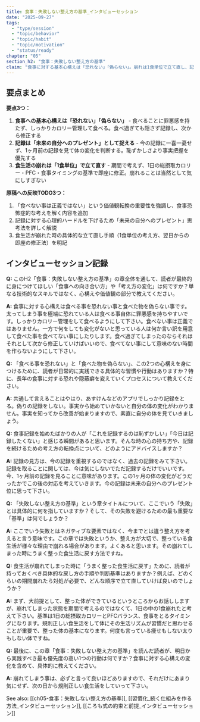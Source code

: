 ```yaml
---
title: 食事：失敗しない整え方の基準_インタビューセッション
date: "2025-09-27"
tags:
  - "type/session"
  - "topic/behavior"
  - "topic/habit"
  - "topic/motivation"
  - "status/ready"
chapter: "05"
section_h2: "食事：失敗しない整え方の基準"
claim: "食事に対する基本心構えは「恐れない」「偽らない」。崩れは1食単位で立て直し、記録は未来の自分へのプレゼントとして捉える。"
---
```


## 要点まとめ

**要点3つ：**
1. **食事への基本心構えは「恐れない」「偽らない」** - 食べることに罪悪感を持たず、しっかりカロリー管理して食べる。食べ過ぎても隠さず記録し、次から修正する
2. **記録は「未来の自分へのプレゼント」として捉える** - 今の記録に一喜一憂せず、1ヶ月前の記録を見て体の変化を判断する。恥ずかしさより事実把握を優先する
3. **食生活の崩れは「1食単位」で立て直す** - 期間で考えず、1日の総摂取カロリー・PFC・食事タイミングの基準で即座に修正。崩れることは当然として気にしすぎない

**原稿への反映TODO3つ：**
1. 「食べない事は正義ではない」という価値観転換の重要性を強調し、食事恐怖症的な考えを解く内容を追加
2. 記録に対する心理的ハードルを下げるため「未来の自分へのプレゼント」思考法を詳しく解説
3. 食生活が崩れた時の具体的な立て直し手順（1食単位の考え方、翌日からの即座の修正法）を明記

## インタビューセッション記録

**Q:** このH2「食事：失敗しない整え方の基準」の章全体を通して、読者が最終的に身につけてほしい「食事への向き合い方」や「考え方の変化」は何ですか？単なる技術的なスキルではなく、心構えや価値観の部分で教えてください。

**A:** 食事に対する心構えは食べる事を恐れない事と食べた物を偽らない事です。太ってしまう事を極端に恐れている人は食べる事自体に罪悪感を持ちやすいです。しっかりカロリー管理をして食べるようにして下さい。食べない事は正義ではありません。一方で何をしても変化がないと思っている人は何か言い訳を用意して食べた事を食べてない事にしたりします。食べ過ぎてしまったのならそれはそれとして次から修正していけばいいので、食べてない事にして意味のない時間を作らないようにして下さい。

**Q:** 「食べる事を恐れない」と「食べた物を偽らない」、この2つの心構えを身につけるために、読者が日常的に実践できる具体的な習慣や行動はありますか？特に、長年の食事に対する恐れや隠蔽癖を変えていくプロセスについて教えてください。

**A:** 共通して言えることはやはり、あすけんなどのアプリでしっかり記録をとる。偽りの記録をしない。事実から始めていかないと自分の体の変化がわかりません。事実を知ってから改善が始まりますので、素直に自分の体を見ていきましょう。

**Q:** 食事記録を始めたばかりの人が「これを記録するのは恥ずかしい」「今日は記録したくない」と感じる瞬間があると思います。そんな時の心の持ち方や、記録を続けるための考え方の転換点について、どのようにアドバイスしますか？

**A:** 記録の見方は、今の記録を重視するのではなく、過去の記録をみて下さい。記録を取ることに関しては、今は気にしないでただ記録するだけでいいです。今、1ヶ月前の記録を見ることに意味があります。この1ヶ月の体の変化がどうだったかでこの後の対応を考えていきます。今の記録は未来の自分へのプレゼント位に思って下さい。

**Q:** 「失敗しない整え方の基準」という章タイトルについて、ここでいう「失敗」とは具体的に何を指していますか？そして、その失敗を避けるための最も重要な「基準」は何でしょうか？

**A:** ここでいう失敗とはネガティブな要素ではなく、今までとは違う整え方を考えると言う意味です。この章では失敗というか、整え方が大切で、整っている食生活が様々な理由で崩れる場合があります。よくあると思います。その崩れてしまった時にうまく整った食生活に戻す方法ですね。

**Q:** 食生活が崩れてしまった時に「うまく整った食生活に戻す」ために、読者が持っておくべき具体的な戻し方の手順や判断基準はありますか？例えば、どのくらいの期間崩れたら対処が必要で、どんな順序で立て直していけば良いのでしょうか？

**A:** まず、大前提として、整った体ができているというところからお話ししますが、崩れてしまった状態を期間で考えるのではなくて、1日の中の1食崩れたと考えて下さい。基準は1日の総摂取カロリーとPFCバランス、食事をとるタイミングになります。規則正しい食生活をして体にその生活リズムが習慣だと思わせることが重要で、整った体の基本になります。何度も言っている痩せもしない太りもしない体ですね。

**Q:** 最後に、この章「食事：失敗しない整え方の基準」を読んだ読者が、明日から実践すべき最も優先度の高い1つの行動は何ですか？食事に対する心構えの変化を含めて、具体的に教えてください。

**A:** 崩れてしまう事は、必ずと言って良いほどありますので、それだけにあまり気にせず、次の日から規則正しい食生活をしていって下さい。

See also: [[ch05-食事：失敗しない整え方の基準]], [[習慣化_続く仕組みを作る方法_インタビューセッション]], [[ころも式の約束と前提_インタビューセッション]]